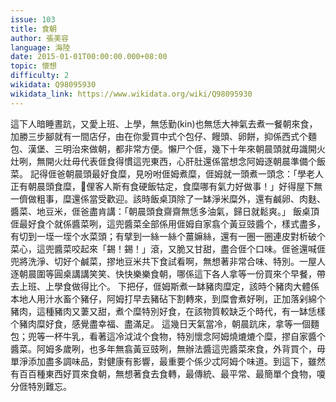 ```yaml
---
issue: 103
title: 食朝
author: 張美容
language: 海陸
date: 2015-01-01T00:00:00.000+08:00
topic: 懷想
difficulty: 2
wikidata: Q98095930
wikidata_link: https://www.wikidata.org/wiki/Q98095930
---
```

這下人暗睡晝䟘，又愛上班、上學，無恁勤(kin)也無恁大神氣去煮一餐朝來食，加勝三步腳就有一間店仔，由在你愛買中式个包仔、饅頭、卵餅，抑係西式个麵包、漢堡、三明治來做朝，都非常方便。懶尸个𠊎，幾下十年來朝晨頭就毋識開火灶咧，無開火灶毋代表𠊎食得慣這兜東西，心肝肚還係當想念阿姆逐朝晨準備个飯菜。
記得𠊎爸朝晨頭最好食糜，見吩咐𠊎姆煮糜，𠊎姆就一頭煮一頭念：「學老人正有朝晨頭食糜，𫣆俚客人斯有食硬飯牯定，食糜哪有氣力好做事！」好得屋下無一儕做粗事，糜還係當受歡迎。該時飯桌頂除了一缽淨米糜外，還有鹹卵、肉麩、醬菜、地豆米，𠊎爸盡肯講：「朝晨頭食齋齋無恁多油氣，歸日就鬆爽。」
飯桌頂𠊎最好食个就係醬菜咧，這兜醬菜全部係用𠊎姆自家翕个黃豆豉醬个，樣式盡多，有切到一垤一垤个水菜頭；有擘到一絲一絲个薑嫲絲，還有一圈一圈連皮對析破个菜心，這兜醬菜咬起來「錫！錫！」滾，又脆又甘甜，盡合𠊎个口味。𠊎爸還喊𠊎兜將洗淨、切好个鹹菜，摎地豆米共下食試看啊，無想著非常合味、特別。一屋人逐朝晨圍等圓桌講講笑笑、快快樂樂食朝，哪係這下各人拿等一份買來个早餐，帶去上班、上學食做得比个。
下把仔，𠊎姆斯煮一缽豬肉糜定，該時个豬肉大體係本地人用汁水畜个豬仔，阿姆打早去豬砧下割轉來，到糜會煮好咧，正加落剁綿个豬肉，這種豬肉又萋又甜，煮个糜特別好食，在該物質較缺乏个時代，有一缽恁樣个豬肉糜好食，感覺盡幸福、盡滿足。
這幾日天氣當冷，朝晨䟘床，拿等一個麵包；兜等一杯牛乳，看著這冷泧泧个食物，特別懷念阿姆燒熝熝个糜，摎自家醬个醬菜。阿姆多歲咧，也多年無翕黃豆豉咧，無辦法醬這兜醬菜來食，外背買个，毋單淨添加盡多調味品，對健康有影響，最重要个係少忒阿姆个味道。到這下，雖然有百百種東西好買來食朝，無想著食去食轉，最傳統、最平常、最簡單个食物，嗄分𠊎特別難忘。